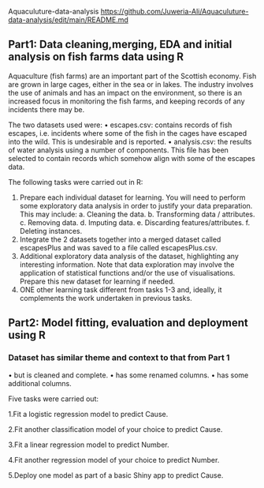 Aquaculuture-data-analysis https://github.com/Juweria-Ali/Aquaculuture-data-analysis/edit/main/README.md 

## Part1: Data cleaning,merging, EDA and initial analysis on fish farms data using R
Aquaculture (fish farms) are an important part of the Scottish economy. Fish are grown in large cages, either in the sea or in lakes. The industry involves the use of animals and has an impact on the environment, so there is an increased focus in monitoring the fish farms, and keeping records of any incidents there may be.

The two datasets used were:
• escapes.csv: contains records of fish escapes, i.e. incidents where some of the fish in the cages have escaped into the wild. This is undesirable and is reported.
• analysis.csv: the results of water analysis using a number of components. This file has been selected to contain records which somehow align with some of the escapes data.

The following tasks were carried out in R:
1. Prepare each individual dataset for learning. You will need to perform some exploratory data analysis in order to justify your data preparation. This may include:
a. Cleaning the data.
b. Transforming data / attributes.
c. Removing data.
d. Imputing data.
e. Discarding features/attributes.
f. Deleting instances.
3. Integrate the 2 datasets together into a merged dataset called escapesPlus and was saved to a file called escapesPlus.csv.
4. Additional exploratory data analysis of the dataset, highlighting any interesting information. Note that data exploration may involve the application of statistical functions and/or the use of visualisations. Prepare this new dataset for learning if needed.
5. ONE other learning task different from tasks 1-3 and, ideally, it complements the work undertaken in previous tasks.

## Part2: Model fitting, evaluation and deployment using R
### Dataset has similar theme and context to that from Part 1 

• but is cleaned and complete. 
• has some renamed columns.
• has some additional columns.

Five tasks were carried out:

1.Fit a logistic regression model to predict Cause.

2.Fit another classification model of your choice to predict Cause.

3.Fit a linear regression model to predict Number.

4.Fit another regression model of your choice to predict Number.

5.Deploy one model as part of a basic Shiny app to predict Cause.


   

